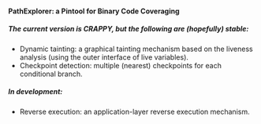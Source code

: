 #### PathExplorer: a Pintool for Binary Code Coveraging 

##### The current version is CRAPPY, but the following are (hopefully) stable:

* Dynamic tainting: a graphical tainting mechanism based on the liveness analysis (using the outer interface of live variables).
* Checkpoint detection: multiple (nearest) checkpoints for each conditional branch.

##### In development:

* Reverse execution: an application-layer reverse execution mechanism.